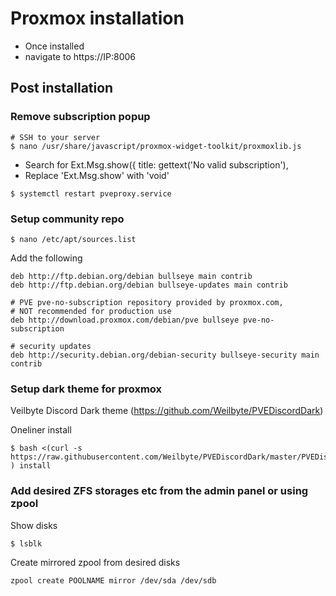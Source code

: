 # Proxmox installation

- Once installed
- navigate to https://IP:8006

## Post installation

### Remove subscription popup
``` 
# SSH to your server
$ nano /usr/share/javascript/proxmox-widget-toolkit/proxmoxlib.js
```
- Search for
Ext.Msg.show({
  title: gettext('No valid subscription'),
- Replace 'Ext.Msg.show' with 'void'

```
$ systemctl restart pveproxy.service
```

### Setup community repo

```
$ nano /etc/apt/sources.list
```
Add the following
```
deb http://ftp.debian.org/debian bullseye main contrib
deb http://ftp.debian.org/debian bullseye-updates main contrib

# PVE pve-no-subscription repository provided by proxmox.com,
# NOT recommended for production use
deb http://download.proxmox.com/debian/pve bullseye pve-no-subscription

# security updates
deb http://security.debian.org/debian-security bullseye-security main contrib
```

### Setup dark theme for proxmox
Veilbyte Discord Dark theme (https://github.com/Weilbyte/PVEDiscordDark)

Oneliner install
``` 
$ bash <(curl -s https://raw.githubusercontent.com/Weilbyte/PVEDiscordDark/master/PVEDiscordDark.sh ) install
```

### Add desired ZFS storages etc from the admin panel or using zpool

Show disks
```
$ lsblk
```

Create mirrored zpool from desired disks
```
zpool create POOLNAME mirror /dev/sda /dev/sdb
```
